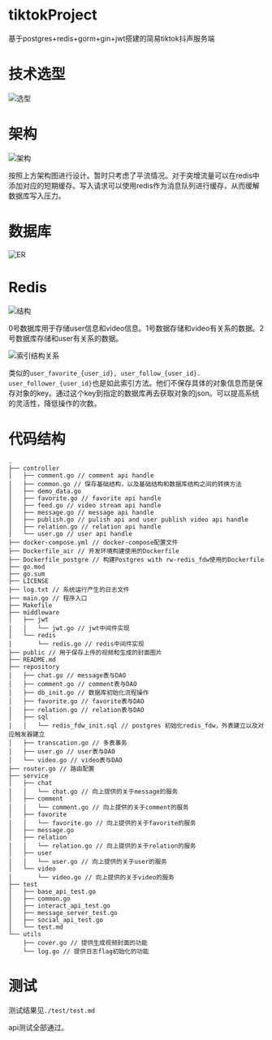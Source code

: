 # tiktokProject

基于postgres+redis+gorm+gin+jwt搭建的简易tiktok抖声服务端

# 技术选型

![选型](https://lanpesk-package-proxy.obs.cn-north-4.myhuaweicloud.com/%E9%80%89%E5%9E%8B.png)

# 架构

![架构](https://lanpesk-package-proxy.obs.cn-north-4.myhuaweicloud.com/%E6%9E%B6%E6%9E%84.png)

按照上方架构图进行设计。暂时只考虑了平流情况。对于突增流量可以在redis中添加对应的短期缓存。写入请求可以使用redis作为消息队列进行缓存，从而缓解数据库写入压力。

# 数据库

![ER](https://lanpesk-package-proxy.obs.cn-north-4.myhuaweicloud.com/ER.jpg)

# Redis

![结构](https://lanpesk-package-proxy.obs.cn-north-4.myhuaweicloud.com/redis.jpg)

0号数据库用于存储user信息和video信息。1号数据存储和video有关系的数据。2号数据库存储和user有关系的数据。

![索引结构关系](https://lanpesk-package-proxy.obs.cn-north-4.myhuaweicloud.com/%E7%B4%A2%E5%BC%95.jpg)

类似的`user_favorite_{user_id}, user_follow_{user_id}. user_follower_{user_id}`也是如此索引方法。他们不保存具体的对象信息而是保存对象的key。通过这个key到指定的数据库再去获取对象的json。可以提高系统的灵活性，降低操作的次数。

# 代码结构

```
.
├── controller
│   ├── comment.go // comment api handle                
│   ├── common.go // 保存基础结构，以及基础结构和数据库结构之间的转换方法                 
│   ├── demo_data.go
│   ├── favorite.go // favorite api handle
│   ├── feed.go // video stream api handle
│   ├── message.go // message api handle
│   ├── publish.go // pulish api and user publish video api handle
│   ├── relation.go // relation api handle
│   └── user.go // user api handle
├── docker-compose.yml // docker-compose配置文件
├── Dockerfile_air // 开发环境构建使用的Dockerfile
├── Dockerfile_postgre // 构建Postgres with rw-redis_fdw使用的Dockerfile
├── go.mod
├── go.sum
├── LICENSE
├── log.txt // 系统运行产生的日志文件
├── main.go // 程序入口
├── Makefile
├── middleware
│   ├── jwt
│   │   └── jwt.go // jwt中间件实现
│   └── redis
│       └── redis.go // redis中间件实现
├── public // 用于保存上传的视频和生成的封面图片
├── README.md
├── repository
│   ├── chat.go // message表与DAO
│   ├── comment.go // comment表与DAO
│   ├── db_init.go // 数据库初始化流程操作
│   ├── favorite.go // favorite表与DAO
│   ├── relation.go // relation表与DAO
│   ├── sql
│   │   └── redis_fdw_init.sql // postgres 初始化redis_fdw，外表建立以及对应触发器建立
│   ├── transcation.go // 多表事务
│   ├── user.go // user表与DAO
│   └── video.go // video表与DAO
├── router.go // 路由配置
├── service
│   ├── chat
│   │   └── chat.go // 向上提供的关于message的服务
│   ├── comment
│   │   └── comment.go // 向上提供的关于comment的服务
│   ├── favorite
│   │   └── favorite.go // 向上提供的关于favorite的服务
│   ├── message.go
│   ├── relation
│   │   └── relation.go // 向上提供的关于relation的服务
│   ├── user
│   │   └── user.go // 向上提供的关于user的服务
│   └── video
│       └── video.go // 向上提供的关于video的服务
├── test
│   ├── base_api_test.go
│   ├── common.go
│   ├── interact_api_test.go
│   ├── message_server_test.go
│   ├── social_api_test.go
│   └── test.md
└── utils
    ├── cover.go // 提供生成视频封面的功能
    └── log.go // 提供日志flag初始化的功能
```

# 测试

测试结果见`./test/test.md`

api测试全部通过。